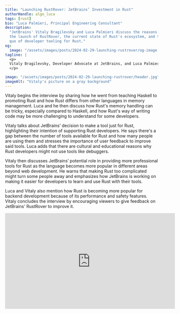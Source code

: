 ```yaml
---
title: "Launching RustRover: JetBrains’ Investment in Rust"
authorHandle: algo_luca
tags: [rust]
bio: "Luca Palmieri, Principal Engineering Consultant"
description:
  "JetBrains' Vitaly Bragilevsky and Luca Palmieri discuss the reasons behind
  the launch of RustRover, the current state of Rust's ecosystem, and the status
  quo of developer tooling for Rust."
og:
  image: "/assets/images/posts/2024-02-29-launching-rustrover/og-image.png"
tagline: |
  <p>
  Vitaly Bragilevsky, Developer Advocate at JetBrains, and Luca Palmieri, Principal Engineering Consultant at Mainmatter, talked about JetBrains’ Rust IDE RustRover and discussed Vitaly’s experience with Rust as well as the challenges and benefits of the language.
  </p>

image: "/assets/images/posts/2024-02-29-launching-rustrover/header.jpg"
imageAlt: "Vitaly's picture on a gray background"
---
```


Vitaly begins the interview by sharing how he went from teaching Haskell to
promoting Rust and how Rust differs from other languages in memory management.
Luca and he then discuss how Rust's memory handling can be tricky, especially
compared to Haskell, and how Rust's way of writing code may be more challenging
to understand for some developers.

Vitaly talks about JetBrains’ decision to make a tool just for Rust,
highlighting their intention of supporting Rust developers. He says there's a
gap between the number of tools available for Rust and how many people are using
them and stresses the importance of user feedback to improve said tools. Luca
adds that there are cultural and educational reasons why Rust developers might
not use tools like debuggers.

Vitaly then discusses JetBrains’ potential role in providing more professional
tools for Rust as the language becomes more popular in different areas beyond
web development. He warns that making Rust too complicated might turn some
people away and emphasizes how JetBrains is working on making it easier for
developers to learn and use Rust with their tools.

Luca and Vitaly also mention how Rust is becoming more popular for backend
development because of its performance and safety features. Vitaly concludes the
interview by encouraging viewers to give feedback on JetBrains' RustRover to
improve it.

<iframe width="560" height="315" src="https://www.youtube.com/embed/cc-o1UMw__M" title="Embedded video of Vitaly's interview" frameborder="0" allow="accelerometer; autoplay; clipboard-write; encrypted-media; gyroscope; picture-in-picture; web-share" allowfullscreen></iframe>
